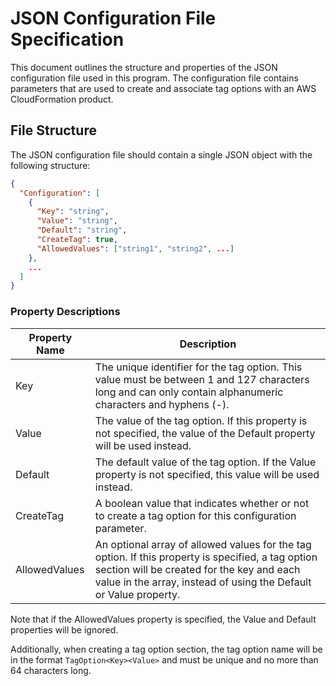 # JSON Configuration File Specification

This document outlines the structure and properties of the JSON configuration file used in this program. The configuration file contains parameters that are used to create and associate tag options with an AWS CloudFormation product.

## File Structure

The JSON configuration file should contain a single JSON object with the following structure:

```json
{
  "Configuration": [
    {
      "Key": "string",
      "Value": "string",
      "Default": "string",
      "CreateTag": true,
      "AllowedValues": ["string1", "string2", ...]
    },
    ...
  ]
}
```

### Property Descriptions

| Property Name | Description |
| --- | --- |
| Key | The unique identifier for the tag option. This value must be between 1 and 127 characters long and can only contain alphanumeric characters and hyphens (-). |
| Value | The value of the tag option. If this property is not specified, the value of the Default property will be used instead. |
| Default | The default value of the tag option. If the Value property is not specified, this value will be used instead. |
| CreateTag | A boolean value that indicates whether or not to create a tag option for this configuration parameter. |
| AllowedValues | An optional array of allowed values for the tag option. If this property is specified, a tag option section will be created for the key and each value in the array, instead of using the Default or Value property. |

Note that if the AllowedValues property is specified, the Value and Default properties will be ignored.

Additionally, when creating a tag option section, the tag option name will be in the format `TagOption<Key><Value>` and must be unique and no more than 64 characters long.
